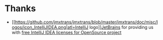 # Thanks

* [[https://github.com/jmxtrans/jmxtrans/blob/master/jmxtrans/doc/misc/logos/icon_IntelliJIDEA.png|atl=IntelliJ logo]][JetBrains](https://www.jetbrains.com/) for providing us with [free IntelliJ IDEA licenses for OpenSource project](https://www.jetbrains.com/buy/opensource/)
